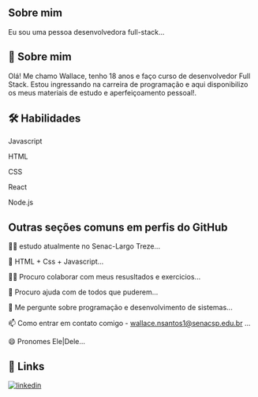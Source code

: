 
## Sobre mim
 Eu sou uma pessoa desenvolvedora full-stack...


## 🚀 Sobre mim
Olá! Me chamo Wallace, tenho 18 anos e faço curso de desenvolvedor Full Stack. Estou ingressando na carreira de programação e aqui disponibilizo os meus materiais de estudo e aperfeiçoamento pessoal!.


## 🛠 Habilidades
Javascript

HTML

CSS

React

Node.js



## Outras seções comuns em perfis do GitHub
👩‍💻 estudo atualmente no Senac-Largo Treze...

🧠 HTML + Css + Javascript...

👯‍♀️ Procuro colaborar com meus resusltados e exercicios...

🤔 Procuro ajuda com de todos que puderem...

💬 Me pergunte sobre programação e desenvolvimento de sistemas...

📫 Como entrar em contato comigo - wallace.nsantos1@senacsp.edu.br ...

😄 Pronomes Ele|Dele...


## 🔗 Links
[![linkedin](https://img.shields.io/badge/linkedin-0A66C2?style=for-the-badge&logo=linkedin&logoColor=white)](https://www.linkedin.com/in/wallace-santos-225aa82ab)
